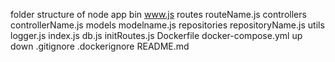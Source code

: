 folder structure of node app
bin
  www.js
routes
  routeName.js
controllers
  controllerName.js
models
  modelname.js
repositories
  repositoryName.js
utils
  logger.js
index.js
db.js
initRoutes.js
Dockerfile
docker-compose.yml
up
down
.gitignore
.dockerignore
README.md